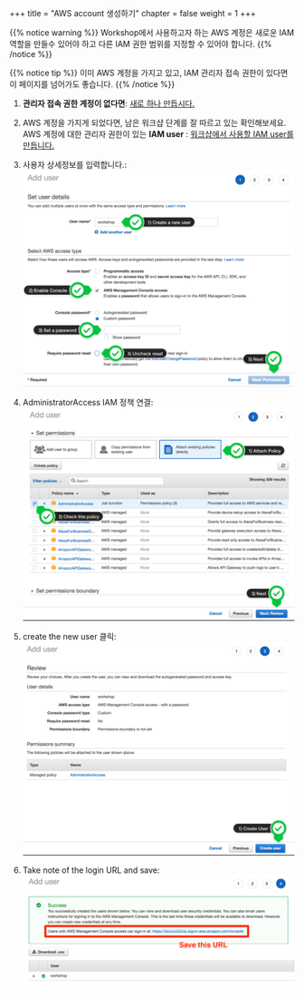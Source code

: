 +++
title = "AWS account 생성하기"
chapter = false
weight = 1
+++

{{% notice warning %}}
 Workshop에서 사용하고자 하는 AWS 계정은 새로운 IAM 역할을 만들수 있어야 하고 다른 IAM 권한 범위를 지정할 수 있어야 합니다.
{{% /notice %}}

{{% notice tip %}}
이미 AWS 계정을 가지고 있고, IAM 관리자 접속 권한이 있다면 이 페이지를 넘어가도 좋습니다.
{{% /notice %}}

1. **관리자 접속 권한 계정이 없다면**: [새로 하나 만듭시다.](https://aws.amazon.com/getting-started/)

1. AWS 계정을 가지게 되었다면, 남은 워크샵 단계를 잘 따르고 있는 확인해보세요.  
AWS 계정에 대한 관리자 권한이 있는 **IAM user** : 
[워크샵에서 사용할 IAM user를 만듭니다.](https://console.aws.amazon.com/iam/home?region=us-east-1#/users$new)

1. 사용자 상세정보를 입력합니다.:
![Create User](/images/iam-1-create-user.png)

1. AdministratorAccess IAM 정책 연결:
![Attach Policy](/images/iam-2-attach-policy.png)

1. create the new user 클릭:
![Confirm User](/images/iam-3-create-user.png)

1. Take note of the login URL and save:
![Login URL](/images/iam-4-save-url.png)
